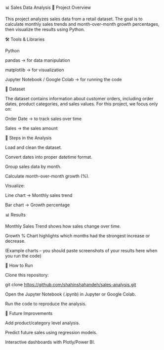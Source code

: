 📊 Sales Data Analysis
📌 Project Overview

This project analyzes sales data from a retail dataset.
The goal is to calculate monthly sales trends and month-over-month growth percentages, then visualize the results using Python.

🛠 Tools & Libraries

Python

pandas → for data manipulation

matplotlib → for visualization

Jupyter Notebook / Google Colab → for running the code

📂 Dataset

The dataset contains information about customer orders, including order dates, product categories, and sales values.
For this project, we focus only on:

Order Date → to track sales over time

Sales → the sales amount

🔑 Steps in the Analysis

Load and clean the dataset.

Convert dates into proper datetime format.

Group sales data by month.

Calculate month-over-month growth (%).

Visualize:

Line chart → Monthly sales trend

Bar chart → Growth percentage

📊 Results

Monthly Sales Trend shows how sales change over time.

Growth % Chart highlights which months had the strongest increase or decrease.

(Example charts – you should paste screenshots of your results here when you run the code)

🚀 How to Run

Clone this repository:

git clone https://github.com/shahinshahandeh/sales-analysis.git


Open the Jupyter Notebook (.ipynb) in Jupyter or Google Colab.

Run the code to reproduce the analysis.

📌 Future Improvements

Add product/category level analysis.

Predict future sales using regression models.

Interactive dashboards with Plotly/Power BI.